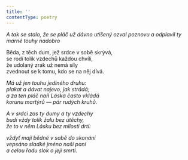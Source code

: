 ```yaml
---
title: ''
contentType: poetry
---
```


<section>

_A tak se stalo, že se pláč už dávno utišený ozval poznovu a odplavil ty marné touhy nadobro_

</section>

<section>

Běda, z těch dum, jež srdce v sobě skrývá,  
se rodí tolik vzdechů každou chvíli,  
že udolaný zrak už nemá síly  
zvednout se k tomu, kdo se na něj dívá.

_Má už jen touhu jediného druhu:  
plakat a dávat najevo, jak strádá;  
a za ten pláč naň Láska často vkládá  
korunu martýrů — pár rudých kruhů._

</section>

<section>

_A v srdci zas ty dumy a ty vzdechy  
budí vždy tolik žalu bez útěchy,  
že to v něm Lásku bez milosti drtí:_

</section>

<section>

_vždyť mají bědné v sobě do skonání  
vepsáno sladké jméno naší paní  
a celou řadu slok o její smrti._

</section>

